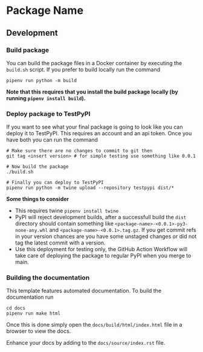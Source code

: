 # Package Name

## Development

### Build package

You can build the package files in a Docker container by executing the ``build.sh`` script. If you prefer to build locally run the command

```shell
pipenv run python -m build
```

**Note that this requires that you install the build package locally (by running ``pipenv install build``).**

### Deploy package to TestPyPI

If you want to see what your final package is going to look like you can deploy it to TestPyPI. This requires an account and an api token. Once you have both you can run the command

```shell
# Make sure there are no changes to commit to git then
git tag <insert version> # for simple testing use something like 0.0.1

# Now build the package
./build.sh

# Finally you can deploy to TestPyPI
pipenv run python -m twine upload --repository testpypi dist/*
```

**Some things to consider**
- This requires twine ``pipenv install twine``
- PyPI will reject development builds, after a successfull build the ``dist`` directory should contain something like ``<package-name>-<0.0.1>-py3-none-any.whl`` and ``<package-name>-<0.0.1>.tag.gz``. If you get commit refs in your version chances are you have some unstaged changes or did not tag the latest commit with a version.
- Use this deployment for testing only, the GitHub Action Workflow will take care of deploying the package to regular PyPI when you merge to main.

### Building the documentation
This template features automated documentation. To build the documentation run
```shell
cd docs
pipenv run make html
```
Once this is done simply open the ``docs/build/html/index.html`` file in a browser to view the docs.

Enhance your docs by adding to the ``docs/source/index.rst`` file.
